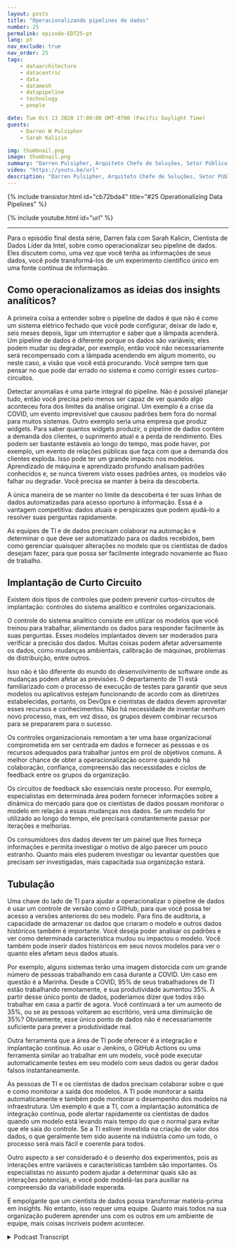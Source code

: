 ```yaml
---
layout: posts
title: "Operacionalizando pipelines de dados"
number: 25
permalink: episode-EDT25-pt
lang: pt
nav_exclude: true
nav_order: 25
tags:
    - dataarchitecture
    - datacentric
    - data
    - datamesh
    - datapipeline
    - technology
    - people

date: Tue Oct 13 2020 17:00:00 GMT-0700 (Pacific Daylight Time)
guests:
    - Darren W Pulsipher
    - Sarah Kalicin

img: thumbnail.png
image: thumbnail.png
summary: "Darren Pulsipher, Arquiteto Chefe de Soluções, Setor Público, Intel, conversa com Sarah Kalicin, Cientista de Dados Líder, Intel, sobre a operacionalização do pipeline de dados da sua organização. É necessário um esforço em equipe para modelar, monitorar e produzir uma fonte contínua de informações valiosas. Este é o episódio final da série Iniciando sua Transformação Organizacional para se Tornar Centrado em Dados."
video: "https://youtu.be/url"
description: "Darren Pulsipher, Arquiteto Chefe de Soluções, Setor Público, Intel, conversa com Sarah Kalicin, Cientista de Dados Líder, Intel, sobre a operacionalização do pipeline de dados da sua organização. É necessário um esforço em equipe para modelar, monitorar e produzir uma fonte contínua de informações valiosas. Este é o episódio final da série Iniciando sua Transformação Organizacional para se Tornar Centrado em Dados."
---
```


<div>
{% include transistor.html id="cb72bda4" title="#25 Operationalizing Data Pipelines" %}

{% include youtube.html id="url" %}
</div>

---

Para o episódio final desta série, Darren fala com Sarah Kalicin, Cientista de Dados Líder da Intel, sobre como operacionalizar seu pipeline de dados. Eles discutem como, uma vez que você tenha as informações de seus dados, você pode transformá-los de um experimento científico único em uma fonte contínua de informação.

## Como operacionalizamos as ideias dos insights analíticos?

A primeira coisa a entender sobre o pipeline de dados é que não é como um sistema elétrico fechado que você pode configurar, deixar de lado e, seis meses depois, ligar um interruptor e saber que a lâmpada acenderá. Um pipeline de dados é diferente porque os dados são variáveis; eles podem mudar ou degradar, por exemplo, então você não necessariamente será recompensado com a lâmpada acendendo em algum momento, ou neste caso, a visão que você está procurando. Você sempre tem que pensar no que pode dar errado no sistema e como corrigir esses curtos-circuitos.

Detectar anomalias é uma parte integral do pipeline. Não é possível planejar tudo, então você precisa pelo menos ser capaz de ver quando algo aconteceu fora dos limites da análise original. Um exemplo é a crise da COVID, um evento imprevisível que causou padrões bem fora do normal para muitos sistemas. Outro exemplo seria uma empresa que produz widgets. Para saber quantos widgets produzir, o pipeline de dados contém a demanda dos clientes, o suprimento atual e a perda de rendimento. Eles podem ser bastante estáveis ao longo do tempo, mas pode haver, por exemplo, um evento de relações públicas que faça com que a demanda dos clientes exploda. Isso pode ter um grande impacto nos modelos. Aprendizado de máquina e aprendizado profundo analisam padrões conhecidos e, se nunca tiverem visto esses padrões antes, os modelos vão falhar ou degradar. Você precisa se manter à beira da descoberta.

A única maneira de se manter no limite da descoberta é ter suas linhas de dados automatizadas para acesso oportuno à informação. Essa é a vantagem competitiva: dados atuais e perspicazes que podem ajudá-lo a resolver suas perguntas rapidamente.

As equipes de TI e de dados precisam colaborar na automação e determinar o que deve ser automatizado para os dados recebidos, bem como gerenciar quaisquer alterações no modelo que os cientistas de dados desejam fazer, para que possa ser facilmente integrado novamente ao fluxo de trabalho.

## Implantação de Curto Circuito

Existem dois tipos de controles que podem prevenir curtos-circuitos de implantação: controles do sistema analítico e controles organizacionais.

O controle do sistema analítico consiste em utilizar os modelos que você treinou para trabalhar, alimentando os dados para responder facilmente às suas perguntas. Esses modelos implantados devem ser moderados para verificar a precisão dos dados. Muitas coisas podem afetar adversamente os dados, como mudanças ambientais, calibração de máquinas, problemas de distribuição, entre outros.

Isso não é tão diferente do mundo do desenvolvimento de software onde as mudanças podem afetar as previsões. O departamento de TI está familiarizado com o processo de execução de testes para garantir que seus modelos ou aplicativos estejam funcionando de acordo com as diretrizes estabelecidas, portanto, os DevOps e cientistas de dados devem aproveitar esses recursos e conhecimentos. Não há necessidade de inventar nenhum novo processo, mas, em vez disso, os grupos devem combinar recursos para se prepararem para o sucesso.

Os controles organizacionais remontam a ter uma base organizacional comprometida em ser centrada em dados e fornecer as pessoas e os recursos adequados para trabalhar juntos em prol de objetivos comuns. A melhor chance de obter a operacionalização ocorre quando há colaboração, confiança, compreensão das necessidades e ciclos de feedback entre os grupos da organização.

Os circuitos de feedback são essenciais neste processo. Por exemplo, especialistas em determinada área podem fornecer informações sobre a dinâmica do mercado para que os cientistas de dados possam monitorar o modelo em relação a essas mudanças nos dados. Se um modelo for utilizado ao longo do tempo, ele precisará constantemente passar por iterações e melhorias.

Os consumidores dos dados devem ter um painel que lhes forneça informações e permita investigar o motivo de algo parecer um pouco estranho. Quanto mais eles puderem investigar ou levantar questões que precisam ser investigadas, mais capacitada sua organização estará.

## Tubulação

Uma chave do lado de TI para ajudar a operacionalizar o pipeline de dados é usar um controle de versão como o GitHub, para que você possa ter acesso a versões anteriores do seu modelo. Para fins de auditoria, a capacidade de armazenar os dados que criaram o modelo e outros dados históricos também é importante. Você deseja poder analisar os padrões e ver como determinada característica mudou ou impactou o modelo. Você também pode inserir dados históricos em seus novos modelos para ver o quanto eles afetam seus dados atuais.

Por exemplo, alguns sistemas terão uma imagem distorcida com um grande número de pessoas trabalhando em casa durante a COVID. Um caso em questão é a Marinha. Desde a COVID, 95% de seus trabalhadores de TI estão trabalhando remotamente, e sua produtividade aumentou 35%. A partir desse único ponto de dados, poderíamos dizer que todos irão trabalhar em casa a partir de agora. Você continuará a ter um aumento de 35%, ou se as pessoas voltarem ao escritório, verá uma diminuição de 35%? Obviamente, esse único ponto de dados não é necessariamente suficiente para prever a produtividade real.

Outra ferramenta que a área de TI pode oferecer é a integração e implantação contínua. Ao usar o Jenkins, o GitHub Actions ou uma ferramenta similar ao trabalhar em um modelo, você pode executar automaticamente testes em seu modelo com seus dados ou gerar dados falsos instantaneamente.

As pessoas de TI e os cientistas de dados precisam colaborar sobre o que e como monitorar a saída dos modelos. A TI pode monitorar a saída automaticamente e também pode monitorar o desempenho dos modelos na infraestrutura. Um exemplo é que a TI, com a implantação automática de integração contínua, pode alertar rapidamente os cientistas de dados quando um modelo está levando mais tempo do que o normal para evitar que ele saia do controle. Se a TI estiver investida na criação de valor dos dados, o que geralmente tem sido ausente na indústria como um todo, o processo será mais fácil e coerente para todos.

Outro aspecto a ser considerado é o desenho dos experimentos, pois as interações entre variáveis e características também são importantes. Os especialistas no assunto podem ajudar a determinar quais são as interações potenciais, e você pode modelá-las para auxiliar na compreensão da variabilidade esperada.

É empolgante que um cientista de dados possa transformar matéria-prima em insights. No entanto, isso requer uma equipe. Quanto mais todos na sua organização puderem aprender uns com os outros em um ambiente de equipe, mais coisas incríveis podem acontecer.



<details>
<summary> Podcast Transcript </summary>

<p></p>

</details>
